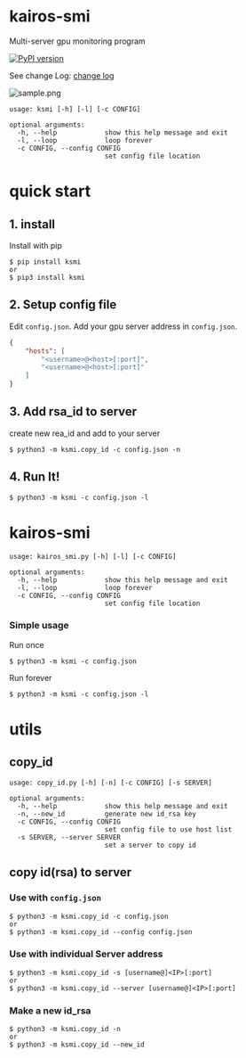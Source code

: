 # kairos-smi
Multi-server gpu monitoring program  

[![PyPI version](https://badge.fury.io/py/ksmi.svg)](https://badge.fury.io/py/ksmi)

See change Log: [change log](change_logs/v0.1.3.1.md)

![sample.png](img/sample.png)

```
usage: ksmi [-h] [-l] [-c CONFIG]

optional arguments:
  -h, --help            show this help message and exit
  -l, --loop            loop forever
  -c CONFIG, --config CONFIG
                        set config file location
```

# quick start
## 1. install 
Install with pip
```shell
$ pip install ksmi
or
$ pip3 install ksmi
```

## 2. Setup config file
Edit `config.json`. Add your gpu server address in `config.json`.
```json
{
	"hosts": [
		"<username>@<host>[:port]",
		"<username>@<host>[:port]"
	]
}
```

## 3. Add rsa_id to server

create new rea_id and add to your server

```shell
$ python3 -m ksmi.copy_id -c config.json -n
```

## 4. Run It!
```shell
$ python3 -m ksmi -c config.json -l
```

# kairos-smi
```
usage: kairos_smi.py [-h] [-l] [-c CONFIG]

optional arguments:
  -h, --help            show this help message and exit
  -l, --loop            loop forever
  -c CONFIG, --config CONFIG
                        set config file location
```

### Simple usage
Run once
```
$ python3 -m ksmi -c config.json
```

Run forever
```
$ python3 -m ksmi -c config.json -l
```

# utils
## copy_id
```
usage: copy_id.py [-h] [-n] [-c CONFIG] [-s SERVER]

optional arguments:
  -h, --help            show this help message and exit
  -n, --new_id          generate new id_rsa key
  -c CONFIG, --config CONFIG
                        set config file to use host list
  -s SERVER, --server SERVER
                        set a server to copy id
```

## copy id(rsa) to server

### Use with `config.json`
```
$ python3 -m ksmi.copy_id -c config.json
or
$ python3 -m ksmi.copy_id --config config.json
```

### Use with individual Server address
```
$ python3 -m ksmi.copy_id -s [username@]<IP>[:port]
or
$ python3 -m ksmi.copy_id --server [username@]<IP>[:port]
```

### Make a new id_rsa 
```
$ python3 -m ksmi.copy_id -n
or
$ python3 -m ksmi.copy_id --new_id
```
